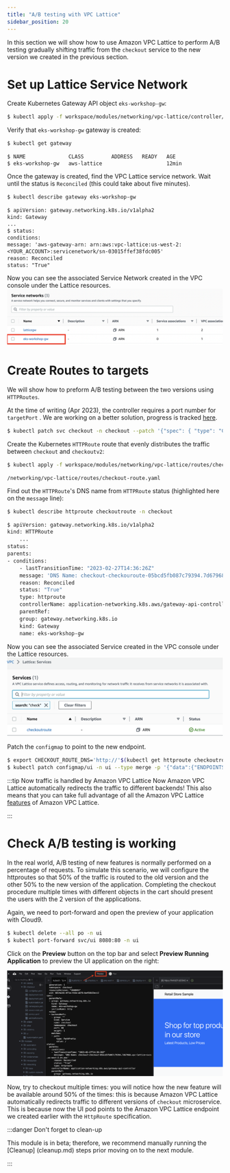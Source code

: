 ```yaml
---
title: "A/B testing with VPC Lattice"
sidebar_position: 20
---
```


In this section we will show how to use Amazon VPC Lattice to perform A/B testing gradually shifting traffic from the `checkout` service to the new version we created in the previous section.

# Set up Lattice Service Network

Create Kubernetes Gateway API object `eks-workshop-gw`:
   ```bash
   $ kubectl apply -f workspace/modules/networking/vpc-lattice/controller/eks-workshop-gw.yaml
   ```
Verify that `eks-workshop-gw` gateway is created:
   ```bash
   $ kubectl get gateway  
   ```
   ```
   $ NAME              CLASS         ADDRESS   READY   AGE
   $ eks-workshop-gw   aws-lattice                     12min
   ```

Once the gateway is created, find the VPC Lattice service network. Wait until the status is `Reconciled` (this could take about five minutes).
   ```bash
   $ kubectl describe gateway eks-workshop-gw
   ```
   ```
   $ apiVersion: gateway.networking.k8s.io/v1alpha2
   kind: Gateway
   ...
   $ status:
   conditions:
   message: 'aws-gateway-arn: arn:aws:vpc-lattice:us-west-2:<YOUR_ACCOUNT>:servicenetwork/sn-03015ffef38fdc005'
   reason: Reconciled
   status: "True"
   ```
 Now you can see the associated Service Network created in the VPC console under the Lattice resources.
![Checkout Service Network](assets/servicenetwork.png)

# Create Routes to targets
We will show how to preform A/B testing between the two versions using `HTTPRoutes`.

At the time of writing (Apr 2023), the controller requires a port number for `targetPort` . We are working on a better solution, progress is tracked [here](https://github.com/aws/aws-application-networking-k8s/issues/86).

```bash
$ kubectl patch svc checkout -n checkout --patch '{"spec": { "type": "ClusterIP", "ports": [ { "name": "http", "port": 80, "protocol": "TCP", "targetPort": 8080 } ] } }'
```

Create the Kubernetes `HTTPRoute` route that evenly distributes the traffic between `checkout` and `checkoutv2`:
   ```bash
   $ kubectl apply -f workspace/modules/networking/vpc-lattice/routes/checkout-route.yaml
   ```
   ```file
   /networking/vpc-lattice/routes/checkout-route.yaml
   ```

Find out the `HTTPRoute`'s DNS name from `HTTPRoute` status (highlighted here on the `message` line):

```bash
$ kubectl describe httproute checkoutroute -n checkout
```

```bash
$ apiVersion: gateway.networking.k8s.io/v1alpha2
kind: HTTPRoute
    ...
status:
parents:
- conditions:
    - lastTransitionTime: "2023-02-27T14:36:26Z"
    message: 'DNS Name: checkout-checkouroute-05bcd5fb087c79394.7d67968.vpc-lattice-svcs.us-west-2.on.aws'
    reason: Reconciled
    status: "True"
    type: httproute
    controllerName: application-networking.k8s.aws/gateway-api-controller
    parentRef:
    group: gateway.networking.k8s.io
    kind: Gateway
    name: eks-workshop-gw
```

 Now you can see the associated Service created in the VPC console under the Lattice resources.
![CheckoutRoute Service](assets/checkoutroute.png)

Patch the `configmap` to point to the new endpoint.

```bash
$ export CHECKOUT_ROUTE_DNS='http://'$(kubectl get httproute checkoutroute -n checkout -o json | jq -r '.status.parents[0].conditions[0].message' | cut  -c 11-)
$ kubectl patch configmap/ui -n ui --type merge -p '{"data":{"ENDPOINTS_CHECKOUT": "'${CHECKOUT_ROUTE_DNS}'"}}'
```

:::tip Now traffic is handled by Amazon VPC Lattice
Now Amazon VPC Lattice automatically redirects the traffic to different backends! This also means that you can take full advantage of all the Amazon VPC Lattice [features](https://aws.amazon.com/vpc/lattice/features/) of Amazon VPC Lattice.

:::

# Check A/B testing is working

In the real world, A/B testing of new features is normally performed on a percentage of requests.
To simulate this scenario, we will configure the httproutes so that 50% of the traffic is routed to the old version and the other 50% to the new version of the application. 
Completing the checkout procedure multiple times with different objects in the cart should present the users with the 2 version of the applications. 

Again, we need to port-forward and open the preview of your application with Cloud9.

```bash
$ kubectl delete --all po -n ui
$ kubectl port-forward svc/ui 8080:80 -n ui
```
Click on the **Preview** button on the top bar and select **Preview Running Application** to preview the UI application on the right:


![Preview your application](assets/preview-app.png)

Now, try to checkout multiple times: you will notice how the new feature will be available around 50% of the times: this is because Amazon VPC Lattice automatically redirects traffic to different versions of `checkout` microservice. This is because now the UI pod points to the Amazon VPC Lattice endpoint we created earlier with the `HttpRoute` specification.


:::danger Don't forget to clean-up

This module is in beta; therefore, we recommend manually running the [Cleanup] (cleanup.md) steps prior moving on to the next module.

:::




